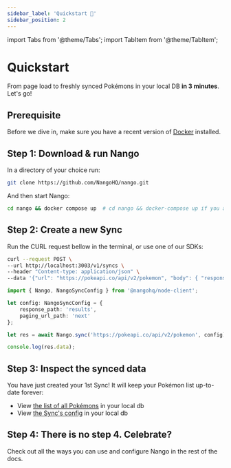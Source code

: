 ```yaml
---
sidebar_label: 'Quickstart 🚀'
sidebar_position: 2
---
```


import Tabs from '@theme/Tabs';
import TabItem from '@theme/TabItem';

# Quickstart

From page load to freshly synced Pokémons in your local DB **in 3 minutes**. Let's go!

## Prerequisite

Before we dive in, make sure you have a recent version of [Docker](https://www.docker.com/products/docker-desktop/) installed.

## Step 1: Download & run Nango

In a directory of your choice run:

```bash
git clone https://github.com/NangoHQ/nango.git
```

And then start Nango:
```bash
cd nango && docker compose up  # cd nango && docker-compose up if you are on an older version of docker
```

## Step 2: Create a new Sync

Run the CURL request bellow in the terminal, or use one of our SDKs:

<Tabs groupId="programming-language">
  
  <TabItem value="curl" label="REST API (curl)">

  ```bash
  curl --request POST \
--url http://localhost:3003/v1/syncs \
 --header "Content-type: application/json" \
 --data '{"url": "https://pokeapi.co/api/v2/pokemon", "body": { "response_path": "results", "paging_url_path":"next"}}'
  ```
  </TabItem>

  <TabItem value="node" label="Node SDK">

```ts
import { Nango, NangoSyncConfig } from '@nangohq/node-client';

let config: NangoSyncConfig = {
    response_path: 'results',
    paging_url_path: 'next'
};

let res = await Nango.sync('https://pokeapi.co/api/v2/pokemon', config);

console.log(res.data);
```
  </TabItem>
</Tabs>

## Step 3: Inspect the synced data

You have just created your 1st Sync! It will keep your Pokémon list up-to-date forever:
- View [the list of all Pokémons](http://localhost:8080/?pgsql=nango-db&username=nango&db=nango&ns=public&select=_nango_raw) in your local db
- View [the Sync's config](http://localhost:8080/?pgsql=nango-db&username=nango&db=nango&ns=public&select=_nango_syncs) in your local db


## Step 4: There is no step 4. Celebrate?

Check out all the ways you can use and configure Nango in the rest of the docs.
